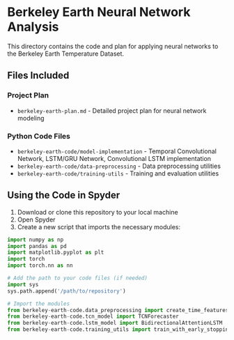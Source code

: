 # Berkeley Earth Neural Network Analysis

This directory contains the code and plan for applying neural networks to the Berkeley Earth Temperature Dataset.

## Files Included

### Project Plan
- `berkeley-earth-plan.md` - Detailed project plan for neural network modeling

### Python Code Files
- `berkeley-earth-code/model-implementation` - Temporal Convolutional Network, LSTM/GRU Network, Convolutional LSTM implementation
- `berkeley-earth-code/data-preprocessing` - Data preprocessing utilities
- `berkeley-earth-code/training-utils` - Training and evaluation utilities

## Using the Code in Spyder

1. Download or clone this repository to your local machine
2. Open Spyder
3. Create a new script that imports the necessary modules:

```python
import numpy as np
import pandas as pd
import matplotlib.pyplot as plt
import torch
import torch.nn as nn

# Add the path to your code files (if needed)
import sys
sys.path.append('/path/to/repository')

# Import the modules
from berkeley-earth-code.data_preprocessing import create_time_features, handle_missing_and_uncertainty
from berkeley-earth-code.tcn_model import TCNForecaster
from berkeley-earth-code.lstm_model import BidirectionalAttentionLSTM
from berkeley-earth-code.training_utils import train_with_early_stopping, regression_metrics# Neural-Networks-Project
